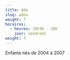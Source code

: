 ```yaml
---
title: Ado
slug: ados
weight: 7
horaires:
  - heures: 18h30 - 20h
    jour: vendredi
weight: 7
---
```

Enfants nés de 2004 à 2007
